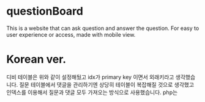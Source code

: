 # questionBoard
This is a website that can ask question and answer the question. For easy to user experience or access, made with mobile view.

# Korean ver.

디비 테이블은 위와 같이 설정해뒀고 idx가 primary key 이면서 외래키라고 생각했습니다. 질문 테이블에서 댓글을 관리하기엔 상당히 테이블이 복잡해질 것으로 생각했고 인덱스를 이용해서 질문과 댓글 모두 가져오는 방식으로 사용했습니다. 
php는 
